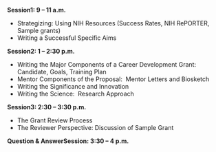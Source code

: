 **Session1: 9 – 11 a.m.**

- Strategizing: Using NIH Resources (Success Rates, NIH RePORTER, Sample grants)
- Writing a Successful Specific Aims

**Session2: 1 – 2:30 p.m.**

- Writing the Major Components of a Career Development Grant:  Candidate, Goals, Training Plan
- Mentor Components of the Proposal:  Mentor Letters and Biosketch
- Writing the Significance and Innovation
- Writing the Science:  Research Approach

**Session3: 2:30 – 3:30 p.m.**

- The Grant Review Process
- The Reviewer Perspective: Discussion of Sample Grant

**Question & AnswerSession: 3:30 – 4 p.m.**